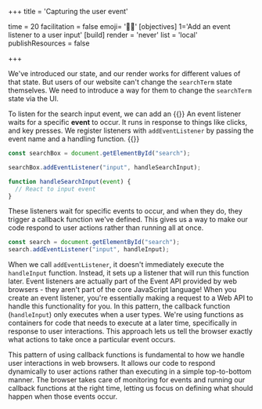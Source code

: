 +++
title = 'Capturing the user event'

time = 20
facilitation = false
emoji= '🦻🏻'
[objectives]
    1='Add an event listener to a user input'
[build]
  render = 'never'
  list = 'local'
  publishResources = false

+++

We've introduced our state, and our render works for different values of that state. But users of our website can't change the `searchTerm` state themselves. We need to introduce a way for them to change the `searchTerm` state via the UI.

To listen for the search input event, we can add an {{<tooltip title="event listener">}} An event listener waits for a specific **event** to occur. It runs in response to things like clicks, and key presses. We register listeners with <code>addEventListener</code> by passing the event name and a handling function. {{</tooltip>}}

```js
const searchBox = document.getElementById("search");

searchBox.addEventListener("input", handleSearchInput);

function handleSearchInput(event) {
  // React to input event
}
```

These listeners wait for specific events to occur, and when they do, they trigger a callback function we've defined. This gives us a way to make our code respond to user actions rather than running all at once.

```js
const search = document.getElementById("search");
search.addEventListener("input", handleInput);
```

When we call `addEventListener`, it doesn't immediately execute the `handleInput` function. Instead, it sets up a listener that will run this function later. Event listeners are actually part of the Event API provided by web browsers - they aren't part of the core JavaScript language! When you create an event listener, you're essentially making a request to a Web API to handle this functionality for you. In this pattern, the callback function (`handleInput`) only executes when a user types. We're using functions as containers for code that needs to execute at a later time, specifically in response to user interactions. This approach lets us tell the browser exactly what actions to take once a particular event occurs.

This pattern of using callback functions is fundamental to how we handle user interactions in web browsers. It allows our code to respond dynamically to user actions rather than executing in a simple top-to-bottom manner. The browser takes care of monitoring for events and running our callback functions at the right time, letting us focus on defining what should happen when those events occur.
